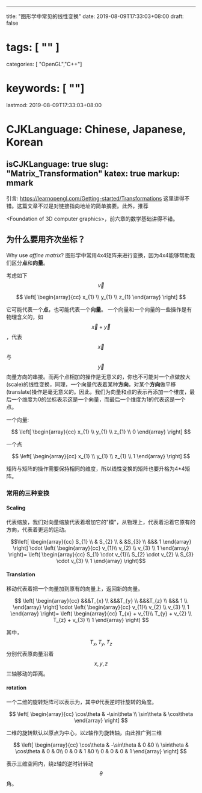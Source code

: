 
---
title: "图形学中常见的线性变换"
date: 2019-08-09T17:33:03+08:00
draft: false
# tags: [ "" ]
categories: [ "OpenGL","C++"]
# keywords: [ ""]
lastmod: 2019-08-09T17:33:03+08:00
# CJKLanguage: Chinese, Japanese, Korean
isCJKLanguage: true
slug: "Matrix_Transformation"
katex: true
markup: mmark
---

引言: https://learnopengl.com/Getting-started/Transformations 这里讲得不错。这篇文章不过是对链接指向地址的简单摘要。此外，推荐

<Foundation of 3D computer graphics>，前六章的数学基础讲得不错。




##  为什么要用齐次坐标？



Why use *affine matrix*? 图形学中常用4x4矩阵来进行变换，因为4x4能够帮助我们区分**点**和**向量**。

考虑如下 $$ \vec{v} $$

$$
\left[
\begin{array}{cc}
 x_{1} \\
 y_{1} \\
 z_{1}
 \end{array}
  \right]
 $$

它可能代表一个**点**，也可能代表一个**向量**。 一个向量和一个向量的一些操作是有物理含义的，如$$\vec x + \vec y$$，代表$$\vec x$$与$$\vec y$$向量方向的串接。而两个点相加的操作是无意义的，你也不可能对一个点做放大(scale)的线性变换，同理，一个向量代表着某种**方向**，对某个**方向**做平移(translate)操作是毫无意义的。因此，我们为向量和点的表示再添加一个维度，最后一个维度为0的坐标表示这是一个向量，而最后一个维度为1的代表这是一个点。

一个向量:

$$
\left[
\begin{array}{cc}
 x_{1} \\
 y_{1} \\
 z_{1} \\
 0
 \end{array}
  \right]
 $$

一个点

$$
\left[
\begin{array}{cc}
 x_{1} \\
 y_{1} \\
 z_{1} \\
1
 \end{array}
  \right]
 $$

矩阵与矩阵的操作需要保持相同的维度，所以线性变换的矩阵也要升格为4*4矩阵。

### 常用的三种变换

#### Scaling

代表缩放，我们对向量缩放代表着增加它的"模"，从物理上，代表着沿着它原有的方向，代表着更远的运动。

$$\left[
\begin{array}{cc}
 S_{1} \\
 & S_{2} \\
 & &S_{3} \\
&&& 1
 \end{array}
  \right]
  \cdot     \left(
\begin{array}{cc}
v_{1}\\
v_{2} \\
v_{3} \\
1
 \end{array}
  \right)=    \left(
\begin{array}{cc}
S_{1} \cdot v_{1}\\
S_{2} \cdot v_{2} \\
S_{3} \cdot v_{3} \\
1
 \end{array}
  \right)$$

#### Translation

移动代表着把一个向量加到原有的向量上，返回新的向量。

$$
\left[
\begin{array}{cc}
 &&&T_{x} \\
 &&&T_{y} \\
 &&&T_{z} \\
&&& 1     \\
 \end{array}
  \right]
  \cdot \left(
\begin{array}{cc}
v_{1}\\
v_{2} \\
v_{3} \\
1
 \end{array}
  \right)=    \left(
\begin{array}{cc}
T_{x} + v_{1}\\
T_{y} + v_{2} \\
T_{z} + v_{3} \\
1
 \end{array}
  \right)
 $$

 其中，$$T_x,T_y,T_z$$分别代表原向量沿着$$x,y,z$$三轴移动的距离。

#### rotation

一个二维的旋转矩阵可以表示为，其中$\theta$代表逆时针旋转的角度。

$$
 \left[
\begin{array}{cc}
\cos\theta & -\sin\theta \\
\sin\theta & \cos\theta
 \end{array}
  \right]
  $$

  二维的旋转默认以原点为中心，以z轴作为旋转轴，由此推广到三维

  $$
 \left[
\begin{array}{cc}
\cos\theta & -\sin\theta & 0 &0 \\
\sin\theta & \cos\theta & 0  & 0\\
0 & 0 & 1 &0 \\
0 & 0 & 0 & 1
 \end{array}
  \right]
  $$

  表示三维空间内，绕z轴的逆时针转动$$\theta$$角。

